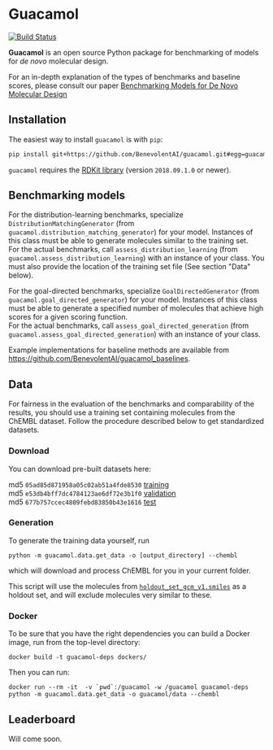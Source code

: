 # Guacamol

[![Build Status](https://travis-ci.com/benevolentAI/guacamol.svg?branch=master)](https://travis-ci.com/benevolentAI/guacamol)

**Guacamol** is an open source Python package for benchmarking of models for 
*de novo* molecular design.

For an in-depth explanation of the types of benchmarks and baseline scores,
please consult our paper 
[Benchmarking Models for De Novo Molecular Design](TODO:url)

## Installation

The easiest way to install `guacamol` is with `pip`:
```bash
pip install git+https://github.com/BenevolentAI/guacamol.git#egg=guacamol --process-dependency-links
```

`guacamol` requires the [RDKit library](http://rdkit.org/) (version `2018.09.1.0` or newer).


## Benchmarking models

For the distribution-learning benchmarks, specialize `DistributionMatchingGenerator` 
(from `guacamol.distribution_matching_generator`) for your model. 
Instances of this class must be able to generate molecules similar to the training set.  
For the actual benchmarks, call `assess_distribution_learning` 
(from `guacamol.assess_distribution_learning`) with an instance of your class. 
You must also provide the location of the training set file (See section "Data" below).

For the goal-directed benchmarks, specialize `GoalDirectedGenerator` 
(from `guacamol.goal_directed_generator`) for your model. 
Instances of this class must be able to generate a specified number of molecules 
that achieve high scores for a given scoring function.  
For the actual benchmarks, call `assess_goal_directed_generation` 
(from `guacamol.assess_goal_directed_generation`) with an instance of your class. 

Example implementations for baseline methods are available from https://github.com/BenevolentAI/guacamol_baselines.


## Data

For fairness in the evaluation of the benchmarks and comparability of the results, 
you should use a training set containing molecules from the ChEMBL dataset.
Follow the procedure described below to get standardized datasets.


### Download

You can download pre-built datasets here:

[//]: # (TODO: upload and fill in links)
md5 `05ad85d871958a05c02ab51a4fde8530` [training](url)  
md5 `e53db4bff7dc4784123ae6df72e3b1f0` [validation](url)  
md5 `677b757ccec4809febd83850b43e1616` [test](url)  


### Generation

To generate the training data yourself, run 
```
python -m guacamol.data.get_data -o [output_directory] --chembl
```
which will download and process ChEMBL for you in your current folder.

This script will use the molecules from 
[`holdout_set_gcm_v1.smiles`](https://github.com/BenevolentAI/guacamol/blob/master/guacamol/data/holdout_set_gcm_v1.smiles)
as a holdout set, and will exclude molecules very similar to these.


### Docker

To be sure that you have the right dependencies you can build a Docker image, run from the top-level directory:
```
docker build -t guacamol-deps dockers/
```
Then you can run:
```
docker run --rm -it  -v `pwd`:/guacamol -w /guacamol guacamol-deps python -m guacamol.data.get_data -o guacamol/data --chembl
```


## Leaderboard

Will come soon.
